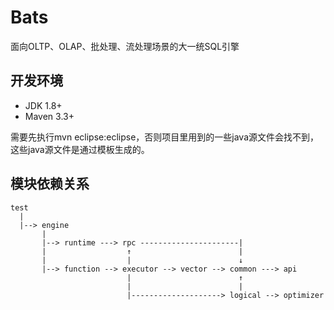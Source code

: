 # Bats
面向OLTP、OLAP、批处理、流处理场景的大一统SQL引擎

## 开发环境
* JDK 1.8+
* Maven 3.3+

需要先执行mvn eclipse:eclipse，否则项目里用到的一些java源文件会找不到，这些java源文件是通过模板生成的。

## 模块依赖关系
```
test
  |
  |--> engine
       |
       |--> runtime ---> rpc ----------------------|
       |                  ↑                        |
       |                  |                        ↓
       |--> function --> executor --> vector --> common ---> api 
                          |                        ↑
                          |                        |
                          |--------------------> logical --> optimizer
```